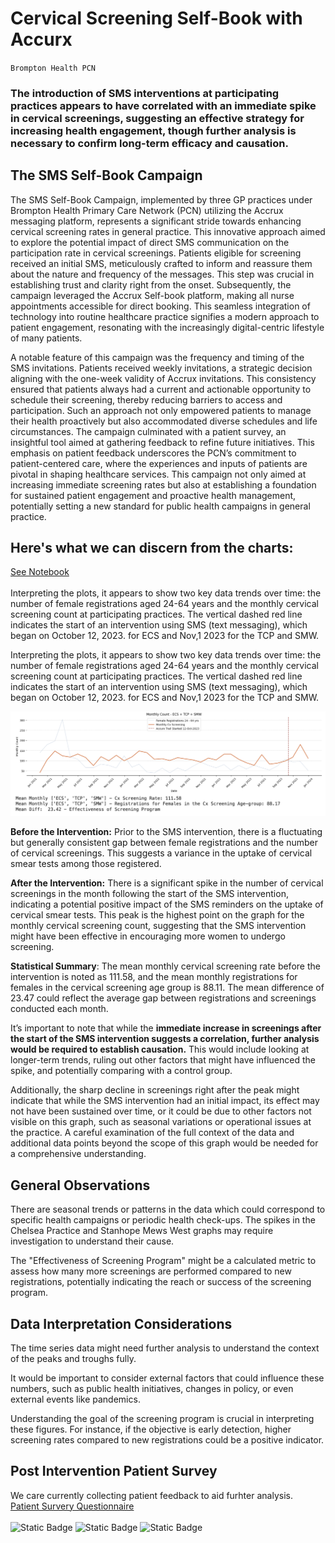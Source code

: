 # **Cervical Screening Self-Book with Accurx**
`Brompton Health PCN`

### The introduction of SMS interventions at participating practices appears to have correlated with an **immediate spike in cervical screenings**, suggesting an effective strategy for increasing health engagement, though further analysis is necessary to **confirm long-term efficacy and causation**.

## **The SMS Self-Book Campaign**
The SMS Self-Book Campaign, implemented by three GP practices under Brompton Health Primary Care Network (PCN) utilizing the Accrux messaging platform, represents a significant stride towards enhancing cervical screening rates in general practice. This innovative approach aimed to explore the potential impact of direct SMS communication on the participation rate in cervical screenings. Patients eligible for screening received an initial SMS, meticulously crafted to inform and reassure them about the nature and frequency of the messages. This step was crucial in establishing trust and clarity right from the onset. Subsequently, the campaign leveraged the Accrux Self-book platform, making all nurse appointments accessible for direct booking. This seamless integration of technology into routine healthcare practice signifies a modern approach to patient engagement, resonating with the increasingly digital-centric lifestyle of many patients.

A notable feature of this campaign was the frequency and timing of the SMS invitations. Patients received weekly invitations, a strategic decision aligning with the one-week validity of Accrux invitations. This consistency ensured that patients always had a current and actionable opportunity to schedule their screening, thereby reducing barriers to access and participation. Such an approach not only empowered patients to manage their health proactively but also accommodated diverse schedules and life circumstances. The campaign culminated with a patient survey, an insightful tool aimed at gathering feedback to refine future initiatives. This emphasis on patient feedback underscores the PCN’s commitment to patient-centered care, where the experiences and inputs of patients are pivotal in shaping healthcare services. This campaign not only aimed at increasing immediate screening rates but also at establishing a foundation for sustained patient engagement and proactive health management, potentially setting a new standard for public health campaigns in general practice.

## **Here's what we can discern from the charts**:
[See Notebook](CxScreeningTimeSeries.ipynb)<BR><BR>
Interpreting the plots, it appears to show two key data trends over time: the number of female registrations aged 24-64 years and the monthly cervical screening count at participating practices. The vertical dashed red line indicates the start of an intervention using SMS (text messaging), which began on October 12, 2023. for ECS and Nov,1 2023 for the TCP and SMW.

Interpreting the plots, it appears to show two key data trends over time: the number of female registrations aged 24-64 years and the monthly cervical screening count at participating practices. The vertical dashed red line indicates the start of an intervention using SMS (text messaging), which began on October 12, 2023. for ECS and Nov,1 2023 for the TCP and SMW.

![Show Chart](https://github.com/janduplessis883/Cervical-Screening-Self-Book-with-Accurx/blob/main/images/Cervical%20Screening%20Outcome.png?raw=true)

**Before the Intervention:** Prior to the SMS intervention, there is a fluctuating but generally consistent gap between female registrations and the number of cervical screenings. This suggests a variance in the uptake of cervical smear tests among those registered.

**After the Intervention:** There is a significant spike in the number of cervical screenings in the month following the start of the SMS intervention, indicating a potential positive impact of the SMS reminders on the uptake of cervical smear tests. This peak is the highest point on the graph for the monthly cervical screening count, suggesting that the SMS intervention might have been effective in encouraging more women to undergo screening.

**Statistical Summary**: The mean monthly cervical screening rate before the intervention is noted as 111.58, and the mean monthly registrations for females in the cervical screening age group is 88.11. The mean difference of 23.47 could reflect the average gap between registrations and screenings conducted each month.

It’s important to note that while the **immediate increase in screenings after the start of the SMS intervention suggests a correlation, further analysis would be required to establish causation.** This would include looking at longer-term trends, ruling out other factors that might have influenced the spike, and potentially comparing with a control group.

Additionally, the sharp decline in screenings right after the peak might indicate that while the SMS intervention had an initial impact, its effect may not have been sustained over time, or it could be due to other factors not visible on this graph, such as seasonal variations or operational issues at the practice. A careful examination of the full context of the data and additional data points beyond the scope of this graph would be needed for a comprehensive understanding.
## **General Observations**
There are seasonal trends or patterns in the data which could correspond to specific health campaigns or periodic health check-ups.
The spikes in the Chelsea Practice and Stanhope Mews West graphs may require investigation to understand their cause.


The "Effectiveness of Screening Program" might be a calculated metric to assess how many more screenings are performed compared to new registrations, potentially indicating the reach or success of the screening program.

## Data Interpretation Considerations
The time series data might need further analysis to understand the context of the peaks and troughs fully.

It would be important to consider external factors that could influence these numbers, such as public health initiatives, changes in policy, or even external events like pandemics.

Understanding the goal of the screening program is crucial in interpreting these figures. For instance, if the objective is early detection, higher screening rates compared to new registrations could be a positive indicator.

## **Post Intervention Patient Survey**
We care currently collecting patient feedback to aid furhter analysis.<BR>
[Patient Survery Questionnaire](https://docs.google.com/forms/d/e/1FAIpQLSc_iWioKWfGq01BLFWX47sINgZhDGwaspM3yo0ewbQUES3FMw/viewform)
<BR><BR>
![Static Badge](https://img.shields.io/badge/GitHub-janduplessis883-%23aabd3b)  ![Static Badge](https://img.shields.io/badge/Python-3.10.6-%23ae4f4d) ![Static Badge](https://img.shields.io/badge/Telegram-%40jdp145-%2354a7e5?logo=telegram)<BR>

